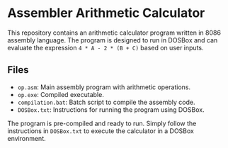 # Assembler Arithmetic Calculator

This repository contains an arithmetic calculator program written in 8086 assembly language. The program is designed to run in DOSBox and can evaluate the expression `4 * A - 2 * (B + C)` based on user inputs.

## Files

- `op.asm`: Main assembly program with arithmetic operations.
- `op.exe`: Compiled executable.
- `compilation.bat`: Batch script to compile the assembly code.
- `DOSBox.txt`: Instructions for running the program using DOSBox.

The program is pre-compiled and ready to run. Simply follow the instructions in `DOSBox.txt` to execute the calculator in a DOSBox environment.
